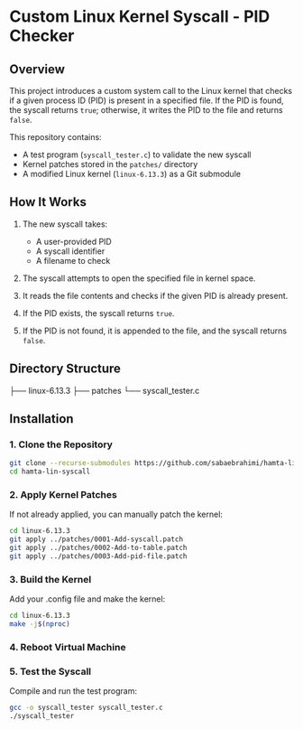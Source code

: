 # Custom Linux Kernel Syscall - PID Checker  

## Overview  

This project introduces a custom system call to the Linux kernel that checks if a given process ID (PID) is present in a specified file. If the PID is found, the syscall returns `true`; otherwise, it writes the PID to the file and returns `false`.  

This repository contains:  
- A test program (`syscall_tester.c`) to validate the new syscall  
- Kernel patches stored in the `patches/` directory  
- A modified Linux kernel (`linux-6.13.3`) as a Git submodule  

## How It Works  

1. The new syscall takes:  
   - A user-provided PID  
   - A syscall identifier  
   - A filename to check  

2. The syscall attempts to open the specified file in kernel space.  
3. It reads the file contents and checks if the given PID is already present.  
4. If the PID exists, the syscall returns `true`.  
5. If the PID is not found, it is appended to the file, and the syscall returns `false`.  

## Directory Structure  

├── linux-6.13.3
├── patches
└── syscall_tester.c

## Installation  

### 1. Clone the Repository  

```bash
git clone --recurse-submodules https://github.com/sabaebrahimi/hamta-lin-syscall
cd hamta-lin-syscall
```

### 2. Apply Kernel Patches
If not already applied, you can manually patch the kernel:
```bash
cd linux-6.13.3
git apply ../patches/0001-Add-syscall.patch
git apply ../patches/0002-Add-to-table.patch 
git apply ../patches/0003-Add-pid-file.patch
```

### 3. Build the Kernel
Add your .config file and make the kernel:
```bash
cd linux-6.13.3
make -j$(nproc)
```

### 4. Reboot Virtual Machine
### 5. Test the Syscall
Compile and run the test program:

```bash
gcc -o syscall_tester syscall_tester.c
./syscall_tester 
```

